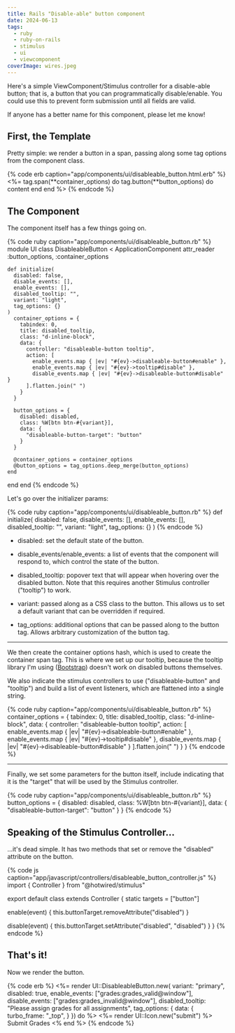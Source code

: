 ```yaml
---
title: Rails "Disable-able" button component
date: 2024-06-13
tags:
  - ruby
  - ruby-on-rails
  - stimulus
  - ui
  - viewcomponent
coverImage: wires.jpeg
---
```


Here's a simple ViewComponent/Stimulus controller for a disable-able button; that is, a button that you can programmatically disable/enable. You could use this to prevent form submission until all fields are valid.

If anyone has a better name for this component, please let me know!

## First, the Template

Pretty simple: we render a button in a span, passing along some tag options from the component class.

{% code erb caption="app/components/ui/disableable_button.html.erb" %}
<%=
  tag.span(**container_options) do
    tag.button(**button_options) do
      content
    end
  end
%>
{% endcode %}

## The Component

The component itself has a few things going on.

{% code ruby caption="app/components/ui/disableable_button.rb" %}
module UI
  class DisableableButton < ApplicationComponent
    attr_reader :button_options, :container_options

    def initialize(
      disabled: false,
      disable_events: [],
      enable_events: [],
      disabled_tooltip: "",
      variant: "light",
      tag_options: {}
    )
      container_options = {
        tabindex: 0,
        title: disabled_tooltip,
        class: "d-inline-block",
        data: {
          controller: "disableable-button tooltip",
          action: [
            enable_events.map { |ev| "#{ev}->disableable-button#enable" },
            enable_events.map { |ev| "#{ev}->tooltip#disable" },
            disable_events.map { |ev| "#{ev}->disableable-button#disable" }
          ].flatten.join(" ")
        }
      }

      button_options = {
        disabled: disabled,
        class: %W[btn btn-#{variant}],
        data: {
          "disableable-button-target": "button"
        }
      }

      @container_options = container_options
      @button_options = tag_options.deep_merge(button_options)
    end
  end
end
{% endcode %}

Let's go over the initializer params:

{% code ruby caption="app/components/ui/disableable_button.rb" %}
def initialize(
  disabled: false,
  disable_events: [],
  enable_events: [],
  disabled_tooltip: "",
  variant: "light",
  tag_options: {}
)
{% endcode %}

- disabled: set the default state of the button.

- disable_events/enable_events: a list of events that the component will respond to, which control the state of the button.

- disabled_tooltip: popover text that will appear when hovering over the disabled button. Note that this requires another Stimulus controller ("tooltip") to work.

- variant: passed along as a CSS class to the button. This allows us to set a default variant that can be overridden if required.

- tag_options: additional options that can be passed along to the button tag. Allows arbitrary customization of the button tag.

* * *

We then create the container options hash, which is used to create the container span tag. This is where we set up our tooltip, because the tooltip library I'm using ([Bootstrap](https://getbootstrap.com/docs/5.2/components/tooltips/)) doesn't work on disabled buttons themselves.

We also indicate the stimulus controllers to use ("disableable-button" and "tooltip") and build a list of event listeners, which are flattened into a single string.

{% code ruby caption="app/components/ui/disableable_button.rb" %}
container_options = {
  tabindex: 0,
  title: disabled_tooltip,
  class: "d-inline-block",
  data: {
    controller: "disableable-button tooltip",
    action: [
      enable_events.map { |ev| "#{ev}->disableable-button#enable" },
      enable_events.map { |ev| "#{ev}->tooltip#disable" },
      disable_events.map { |ev| "#{ev}->disableable-button#disable" }
    ].flatten.join(" ")
  }
}
{% endcode %}

* * *

Finally, we set some parameters for the button itself, include indicating that it is the "target" that will be used by the Stimulus controller.

{% code ruby caption="app/components/ui/disableable_button.rb" %}
button_options = {
  disabled: disabled,
  class: %W[btn btn-#{variant}],
  data: {
    "disableable-button-target": "button"
  }
}
{% endcode %}

## Speaking of the Stimulus Controller...

...it's dead simple. It has two methods that set or remove the "disabled" attribute on the button.

{% code js caption="app/javascript/controllers/disableable_button_controller.js" %}
import { Controller } from "@hotwired/stimulus"

export default class extends Controller {
  static targets = ["button"]

  enable(event) {
    this.buttonTarget.removeAttribute("disabled")
  }

  disable(event) {
    this.buttonTarget.setAttribute("disabled", "disabled")
  }
}
{% endcode %}

## That's it!

Now we render the button.

{% code erb %}
<%= render UI::DisableableButton.new(
  variant: "primary",
  disabled: true,
  enable_events: ["grades:grades_valid@window"],
  disable_events: ["grades:grades_invalid@window"],
  disabled_tooltip: "Please assign grades for all assignments",
  tag_options: {
    data: {
      turbo_frame: "_top",
    }
  }) do %>
  <%= render UI::Icon.new("submit") %>
  Submit Grades
<% end %>
{% endcode %}
